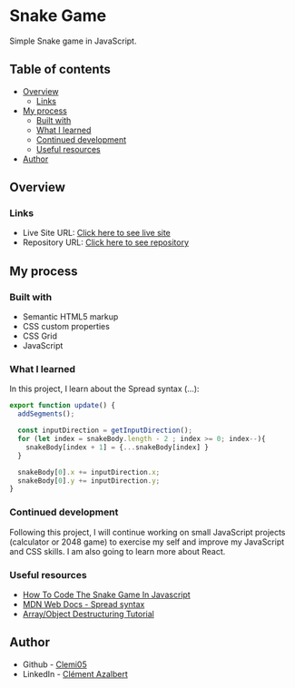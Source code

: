 # Snake Game

Simple Snake game in JavaScript.

## Table of contents

- [Overview](#overview)
  - [Links](#links)
- [My process](#my-process)
  - [Built with](#built-with)
  - [What I learned](#what-i-learned)
  - [Continued development](#continued-development)
  - [Useful resources](#useful-resources)
- [Author](#author)

## Overview

### Links

- Live Site URL: [Click here to see live site](https://clemi05.github.io/snake-game/)
- Repository URL: [Click here to see repository](https://github.com/Clemi05/snake-game)

## My process

### Built with

- Semantic HTML5 markup
- CSS custom properties
- CSS Grid
- JavaScript

### What I learned

In this project, I learn about the Spread syntax (...):

```js
export function update() {
  addSegments();

  const inputDirection = getInputDirection();
  for (let index = snakeBody.length - 2 ; index >= 0; index--){
    snakeBody[index + 1] = {...snakeBody[index] }
  }

  snakeBody[0].x += inputDirection.x;
  snakeBody[0].y += inputDirection.y;
}
```

### Continued development

Following this project, I will continue working on small JavaScript projects (calculator or 2048 game) to exercise my self and improve my JavaScript and CSS skills. I am also going to learn more about React.

### Useful resources

- [How To Code The Snake Game In Javascript](https://www.youtube.com/watch?v=QTcIXok9wNY)
- [MDN Web Docs - Spread syntax](https://developer.mozilla.org/en-US/docs/Web/JavaScript/Reference/Operators/Spread_syntax)
- [Array/Object Destructuring Tutorial](https://www.youtube.com/watch?v=NIq3qLaHCIs&ab_channel=WebDevSimplified)


## Author

- Github - [Clemi05](https://github.com/Clemi05)
- LinkedIn - [Clément Azalbert](https://www.linkedin.com/in/clement-azalbert/)
